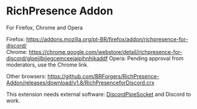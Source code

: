 # RichPresence Addon
For Firefox, Chrome and Opera  

Firefox: https://addons.mozilla.org/pt-BR/firefox/addon/richpresence-for-discord/  
Chrome: https://chrome.google.com/webstore/detail/richpresence-for-discord/glpejjlbjjegcemceejaipihnhjkaddf
Opera: Pending approval from moderators, use the Chrome link.

Other browsers: https://github.com/BRForgers/RichPresence-Addon/releases/download/v1.8/RichPresenceforDiscord.crx

This extension needs external software: [DiscordPipeSocket](https://outgoing.prod.mozaws.net/v1/fb69531eb3001e454d3810f5e50b2fc7da5648becc35f4556a9f531e05849bf7/https%3A//cdn.discordapp.com/attachments/326902255401959424/556257554754175018/dps-fat-1.0.jar) and Discord to work.
